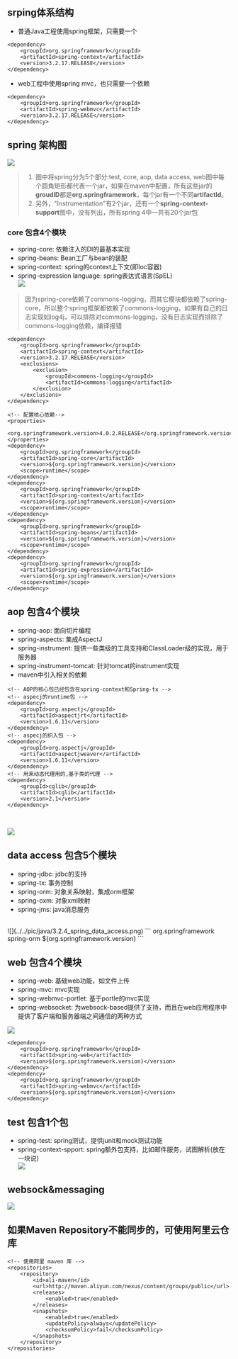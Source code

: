 ## srping体系结构
* 普通Java工程使用spring框架，只需要一个
```
<dependency>
    <groupId>org.springframework</groupId>
    <artifactId>spring-context</artifactId>
    <version>3.2.17.RELEASE</version>
</dependency>
```
* web工程中使用spring mvc，也只需要一个依赖
```
<dependency>
    <groupId>org.springframework</groupId>
    <artifactId>spring-webmvc</artifactId>
    <version>3.2.17.RELEASE</version>
</dependency>
```
## spring 架构图
![](../../pic/java/3.2.1_spring_frameworks.png)
>1. 图中将spring分为5个部分:test, core, aop, data access, web图中每个圆角矩形都代表一个jar，如果在maven中配置，所有这些jar的**groudID**都是**org.springframework**，每个jar有一个不同**artifactId**。
> 2. 另外，"Instrumentation"有2个jar，还有一个**spring-context-support**图中，没有列出，所有spring 4中一共有20个jar包

### core 包含4个模块
* spring-core: 依赖注入的DI的最基本实现
* spring-beans: Bean工厂与bean的装配
* spring-context: spring的context上下文(即Ioc容器)
* spring-expression language: spring表达式语言(SpEL)<br>
![](../../pic/java/3.2.2_spring_core.png)
> 因为spring-core依赖了commons-logging，而其它模块都依赖了spring-core，所以整个spring框架都依赖了commons-logging，如果有自己的日志实现如log4j，可以排除对commons-logging，没有日志实现而排除了commons-logging依赖，编译报错
```
<dependency>
    <groupId>org.springframework</groupId>
    <artifactId>spring-context</artifactId>
    <version>3.2.17.RELEASE</version>
    <exclusions>
        <exclusion>
            <groupId>commons-logging</groupId>
            <artifactId>commons-logging</artifactId>
        </exclusion>
    </exclusions>
</dependency>

<!-- 配置核心依赖-->
<properties>
    <org.springframework.version>4.0.2.RELEASE</org.springframework.version>    
</properties>
<dependency>
    <groupId>org.springframework</groupId>
    <artifactId>spring-core</artifactId>
    <version>${org.springframework.version}</version>
    <scope>runtime</scope>
</dependency>
<dependency>
    <groupId>org.springframework</groupId>
    <artifactId>spring-context</artifactId>
    <version>${org.springframework.version}</version>
    <scope>runtime</scope>
</dependency>
<dependency>
    <groupId>org.springframework</groupId>
    <artifactId>spring-beans</artifactId>
    <version>${org.springframework.version}</version>
    <scope>runtime</scope>
</dependency>
<dependency>
    <groupId>org.springframework</groupId>
    <artifactId>spring-expression</artifactId>
    <version>${org.springframework.version}</version>
    <scope>runtime</scope>
</dependency>
```

## aop 包含4个模块
* spring-aop: 面向切片编程
* spring-aspects: 集成AspectJ
* spring-instrument: 提供一些类级的工具支持和ClassLoader级的实现，用于服务器 
* spring-instrument-tomcat: 针对tomcat的instrument实现
* maven中引入相关的依赖
```
<!-- AOP的核心包已经包含在spring-context和Spring-tx -->
<!-- aspecj的runtime包 -->
<dependency>
    <groupId>org.aspectj</groupId>
    <artifactId>aspectjrt</artifactId>
    <version>1.6.11</version>
</dependency>
<!-- aspecj的织入包 -->
<dependency>
    <groupId>org.aspectj</groupId>
    <artifactId>aspectjweaver</artifactId>
    <version>1.6.11</version>
</dependency>
<!-- 用来动态代理用的,基于类的代理 -->
<dependency>
    <groupId>cglib</groupId>
    <artifactId>cglib</artifactId>
    <version>2.1</version>
</dependency>
```
<br>

![](../../pic/java/3.2.3_spring_aop.png)

## data access 包含5个模块
* spring-jdbc: jdbc的支持
* spring-tx: 事务控制
* spring-orm: 对象关系映射，集成orm框架
* spring-oxm: 对象xml映射
* spring-jms: java消息服务
<br>
![](../../pic/java/3.2.4_spring_data_access.png)
```
<dependency>
    <groupId>org.springframework</groupId>
    <artifactId>spring-orm</artifactId>
    <version>${org.springframework.version}</version>
</dependency>
```

## web 包含4个模块
* spring-web: 基础web功能，如文件上传
* spring-mvc: mvc实现
* spring-webmvc-portlet: 基于portle的mvc实现
* spring-websocket: 为websock-based提供了支持，而且在web应用程序中提供了客户端和服务器端之间通信的两种方式<br>

![](../../pic/java/3.2.5_spring_web.png)
```
<dependency>
    <groupId>org.springframework</groupId>
    <artifactId>spring-web</artifactId>
    <version>${org.springframework.version}</version>
</dependency>
<dependency>
    <groupId>org.springframework</groupId>
    <artifactId>spring-webmvc</artifactId>
    <version>${org.springframework.version}</version>
</dependency>
```

## test 包含1个包
* spring-test: spring测试，提供junit和mock测试功能
* spring-context-spport: spring额外包支持，比如邮件服务，试图解析(放在一块说)<br>
![](../../pic/java/3.2.6_spring_test.png)

## websock&messaging
![](../pic/java/3.2.7_spring_other.png)


## 如果Maven Repository不能同步的，可使用阿里云仓库
```
<!-- 使用阿里 maven 库 -->
<repositories>
    <repository>
        <id>ali-maven</id>
        <url>http://maven.aliyun.com/nexus/content/groups/public</url>
        <releases>
            <enabled>true</enabled>
        </releases>
        <snapshots>
            <enabled>true</enabled>
            <updatePolicy>always</updatePolicy>
            <checksumPolicy>fail</checksumPolicy>
        </snapshots>
    </repository>
</repositories>
```